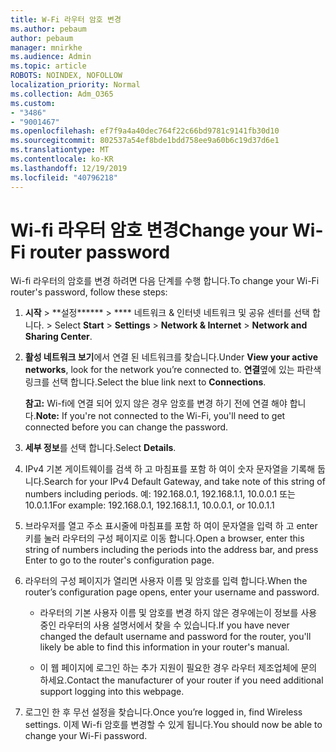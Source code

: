 ```yaml
---
title: W-Fi 라우터 암호 변경
ms.author: pebaum
author: pebaum
manager: mnirkhe
ms.audience: Admin
ms.topic: article
ROBOTS: NOINDEX, NOFOLLOW
localization_priority: Normal
ms.collection: Adm_O365
ms.custom:
- "3486"
- "9001467"
ms.openlocfilehash: ef7f9a4a40dec764f22c66bd9781c9141fb30d10
ms.sourcegitcommit: 802537a54ef8bde1bdd758ee9a60b6c19d37d6e1
ms.translationtype: MT
ms.contentlocale: ko-KR
ms.lasthandoff: 12/19/2019
ms.locfileid: "40796218"
---
```

# <a name="change-your-wi-fi-router-password"></a><span data-ttu-id="7208d-102">Wi-fi 라우터 암호 변경</span><span class="sxs-lookup"><span data-stu-id="7208d-102">Change your Wi-Fi router password</span></span>

<span data-ttu-id="7208d-103">Wi-fi 라우터의 암호를 변경 하려면 다음 단계를 수행 합니다.</span><span class="sxs-lookup"><span data-stu-id="7208d-103">To change your Wi-Fi router's password, follow these steps:</span></span>

1. <span data-ttu-id="7208d-104">**시작** > \*\*설정\*\*\*\*\*\* > \*\*\*\* 네트워크 & 인터넷 네트워크 및 공유 센터를 선택 합니다. > </span><span class="sxs-lookup"><span data-stu-id="7208d-104">Select **Start** > **Settings** > **Network & Internet** > **Network and Sharing Center**.</span></span>

2. <span data-ttu-id="7208d-105">**활성 네트워크 보기**에서 연결 된 네트워크를 찾습니다.</span><span class="sxs-lookup"><span data-stu-id="7208d-105">Under **View your active networks**, look for the network you’re connected to.</span></span> <span data-ttu-id="7208d-106">**연결**옆에 있는 파란색 링크를 선택 합니다.</span><span class="sxs-lookup"><span data-stu-id="7208d-106">Select the blue link next to **Connections**.</span></span><br>

   <span data-ttu-id="7208d-107">**참고:** Wi-fi에 연결 되어 있지 않은 경우 암호를 변경 하기 전에 연결 해야 합니다.</span><span class="sxs-lookup"><span data-stu-id="7208d-107">**Note:** If you're not connected to the Wi-Fi, you'll need to get connected before you can change the password.</span></span>

3. <span data-ttu-id="7208d-108">**세부 정보**를 선택 합니다.</span><span class="sxs-lookup"><span data-stu-id="7208d-108">Select **Details**.</span></span>

4. <span data-ttu-id="7208d-109">IPv4 기본 게이트웨이를 검색 하 고 마침표를 포함 하 여이 숫자 문자열을 기록해 둡니다.</span><span class="sxs-lookup"><span data-stu-id="7208d-109">Search for your IPv4 Default Gateway, and take note of this string of numbers including periods.</span></span> <span data-ttu-id="7208d-110">예: 192.168.0.1, 192.168.1.1, 10.0.0.1 또는 10.0.1.1</span><span class="sxs-lookup"><span data-stu-id="7208d-110">For example: 192.168.0.1, 192.168.1.1, 10.0.0.1, or 10.0.1.1</span></span>

5. <span data-ttu-id="7208d-111">브라우저를 열고 주소 표시줄에 마침표를 포함 하 여이 문자열을 입력 하 고 enter 키를 눌러 라우터의 구성 페이지로 이동 합니다.</span><span class="sxs-lookup"><span data-stu-id="7208d-111">Open a browser, enter this string of numbers including the periods into the address bar, and press Enter to go to the router's configuration page.</span></span>

6. <span data-ttu-id="7208d-112">라우터의 구성 페이지가 열리면 사용자 이름 및 암호를 입력 합니다.</span><span class="sxs-lookup"><span data-stu-id="7208d-112">When the router’s configuration page opens, enter your username and password.</span></span><br>
   - <span data-ttu-id="7208d-113">라우터의 기본 사용자 이름 및 암호를 변경 하지 않은 경우에는이 정보를 사용 중인 라우터의 사용 설명서에서 찾을 수 있습니다.</span><span class="sxs-lookup"><span data-stu-id="7208d-113">If you have never changed the default username and password for the router, you'll likely be able to find this information in your router's manual.</span></span>

   - <span data-ttu-id="7208d-114">이 웹 페이지에 로그인 하는 추가 지원이 필요한 경우 라우터 제조업체에 문의 하세요.</span><span class="sxs-lookup"><span data-stu-id="7208d-114">Contact the manufacturer of your router if you need additional support logging into this webpage.</span></span>

7. <span data-ttu-id="7208d-115">로그인 한 후 무선 설정을 찾습니다.</span><span class="sxs-lookup"><span data-stu-id="7208d-115">Once you’re logged in, find Wireless settings.</span></span> <span data-ttu-id="7208d-116">이제 Wi-fi 암호를 변경할 수 있게 됩니다.</span><span class="sxs-lookup"><span data-stu-id="7208d-116">You should now be able to change your Wi-Fi password.</span></span>
